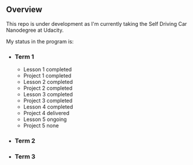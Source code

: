 ## Overview

This repo is under development as I'm currently taking the Self Driving Car Nanodegree at Udacity.

My status in the program is:
  * ### Term 1
    * Lesson 1 completed
    * Project 1 completed
    * Lesson 2 completed
    * Project 2 completed
    * Lesson 3 completed
    * Project 3 completed
    * Lesson 4 completed
    * Project 4 delivered
    * Lesson 5 ongoing
    * Project 5 none
  * ### Term 2
  * ### Term 3

